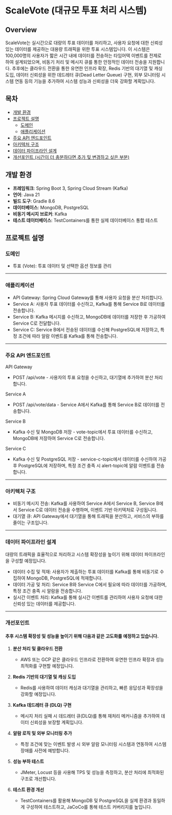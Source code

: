 # ScaleVote (대규모 투표 처리 시스템)

## Overview
ScaleVote는 실시간으로 대량의 투표 데이터를 처리하고, 
사용자 요청에 대한 신뢰성 있는 데이터를 제공하는 대용량 트래픽을 위한 투표 시스템입니다. 
이 시스템은 100,000명의 사용자가 짧은 시간 내에 데이터를 전송하는 타임어택 이벤트를 전제로 하여 설계되었으며, 
비동기 처리 및 메시지 큐를 통한 안정적인 데이터 전송을 지원합니다. 
추후에는 클라우드 전환을 통한 유연한 인프라 확장, Redis 기반의 대기열 및 캐싱 도입, 데이터 신뢰성을 위한 데드레터 큐(Dead Letter Queue) 구현, 
외부 모니터링 시스템 연동 등의 기능을 추가하여 시스템 성능과 신뢰성을 더욱 강화할 계획입니다.

## 목차

- [개발 환경](#개발-환경)
- [프로젝트 설명](#프로젝트-설명)
  - [도메인](#도메인)
  - [애플리케이션](#애플리케이션)
- [주요 API 엔드포인트](#주요-api-엔드포인트)
- [아키텍처 구조](#아키텍처-구조)
- [데이터 파이프라인 설계](#데이터-파이프라인-설계)
- [개선포인트 (시간이 더 충분하다면 추가 및 변경하고 싶은 부분)](#개선포인트)

## 개발 환경

- **프레임워크**: Spring Boot 3, Spring Cloud Stream (Kafka)
- **언어**: Java 21
- **빌드 도구**: Gradle 8.6
- **데이터베이스**: MongoDB, PostgreSQL
- **비동기 메시지 브로커**: Kafka
- **테스트 데이터베이스**: TestContainers를 통한 실제 데이터베이스 통합 테스트

## 프로젝트 설명
### 도메인
- 투표 (Vote): 투표 데이터 및 선택한 옵션 정보를 관리

----

### 애플리케이션
- API Gateway: Spring Cloud Gateway를 통해 사용자 요청을 분산 처리합니다.
- Service A: 사용자 투표 데이터를 수신하고, Kafka를 통해 Service B로 데이터를 전송합니다.
- Service B: Kafka 메시지를 수신하고, MongoDB에 데이터를 저장한 후 가공하여 Service C로 전달합니다.
- Service C: Service B에서 전송된 데이터를 수신해 PostgreSQL에 저장하고, 특정 조건에 따라 알람 이벤트를 Kafka를 통해 전송합니다.

----

### 주요 API 엔드포인트
API Gateway
- POST /api/vote - 사용자의 투표 요청을 수신하고, 대기열에 추가하여 분산 처리합니다.

Service A
- POST /api/vote/data - Service A에서 Kafka를 통해 Service B로 데이터를 전송합니다.

Service B
- Kafka 수신 및 MongoDB 저장 - vote-topic에서 투표 데이터를 수신하고, MongoDB에 저장하여 Service C로 전송합니다.

Service C
- Kafka 수신 및 PostgreSQL 저장 - service-c-topic에서 데이터를 수신하여 가공 후 PostgreSQL에 저장하며, 특정 조건 충족 시 alert-topic에 알람 이벤트를 전송합니다.

----

### 아키텍처 구조
- 비동기 메시지 전송: Kafka를 사용하여 Service A에서 Service B, Service B에서 Service C로 데이터 전송을 수행하며, 이벤트 기반 아키텍처로 구성됩니다.
- 대기열 큐: API Gateway에서 대기열을 통해 트래픽을 분산하고, 서비스의 부하를 줄이는 구조입니다.

----

### 데이터 파이프라인 설계
대량의 트래픽을 효율적으로 처리하고 시스템 확장성을 높이기 위해 데이터 파이프라인을 구성할 예정입니다.

- 데이터 수집 및 적재: 사용자가 제출하는 투표 데이터를 Kafka를 통해 비동기로 수집하여 MongoDB, PostgreSQL에 적재합니다.
- 데이터 가공 및 처리: Service B와 Service C에서 필요에 따라 데이터를 가공하며, 특정 조건 충족 시 알람을 전송합니다.
- 실시간 이벤트 처리: Kafka를 통해 실시간 이벤트를 관리하여 사용자 요청에 대한 신뢰성 있는 데이터를 제공합니다.

----
### 개선포인트
#### 추후 시스템 확장성 및 성능을 높이기 위해 다음과 같은 고도화를 예정하고 있습니다.


1. **분산 처리 및 클라우드 전환**
   - AWS 또는 GCP 같은 클라우드 인프라로 전환하여 유연한 인프라 확장과 성능 최적화를 구현할 예정입니다.


2. **Redis 기반의 대기열 및 캐싱 도입**
    - Redis를 사용하여 데이터 캐싱과 대기열을 관리하고, 빠른 응답성과 확장성을 강화할 예정입니다. 


3. **Kafka 데드레터 큐 (DLQ) 구현**
    - 메시지 처리 실패 시 데드레터 큐(DLQ)를 통해 재처리 메커니즘을 추가하여 데이터 신뢰성을 보장할 계획입니다. 


4. **알람 로직 및 외부 모니터링 추가**
   - 특정 조건에 맞는 이벤트 발생 시 외부 알람 모니터링 시스템과 연동하여 시스템 장애를 사전에 예방합니다.


5. **성능 부하 테스트**
    - JMeter, Locust 등을 사용해 TPS 및 성능을 측정하고, 분산 처리에 최적화된 구조로 개선합니다.


6. **테스트 환경 개선**
    - TestContainers를 활용해 MongoDB 및 PostgreSQL을 실제 환경과 동일하게 구성하여 테스트하고, JaCoCo를 통해 테스트 커버리지를 높입니다.